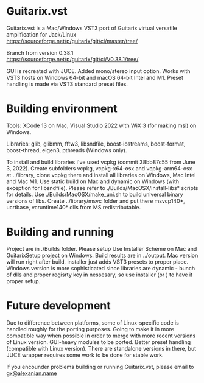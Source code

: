 # Guitarix.vst

Guitarix.vst is a Mac/Windows VST3 port of Guitarix virtual versatile amplification for Jack/Linux https://sourceforge.net/p/guitarix/git/ci/master/tree/

Branch from version 0.38.1 https://sourceforge.net/p/guitarix/git/ci/V0.38.1/tree/

GUI is recreated with JUCE. Added mono/stereo input option. Works with VST3 hosts on Windows 64-bit and macOS 64-bit Intel and M1. Preset handling is made via VST3 standard preset files.

# Building environment

Tools: XCode 13 on Mac, Visual Studio 2022 with WiX 3 (for making msi) on Windows.

Libraries: glib, glibmm, fftw3, libsndfile, boost-iostreams, boost-format, boost-thread, eigen3, pthreads (Windows only).

To install and build libraries I've used vcpkg (commit 38bb87c55 from June 3, 2022). Create subfolders vcpkg, vcpkg-x64-osx and vcpkg-arm64-osx at ../library, clone vcpkg there and install all libraries on Windows, Mac Intel and Mac M1. Use static build on Mac and dynamic on Windows (with exception for libsndfile). Please refer to ./Builds/MacOSX/install-libs* scripts for details. Use ./Builds/MacOSX/make_uni.sh to build universal binary versions of libs. Create ../library/msvc folder and put there msvcp140*, ucrtbase, vcruntime140* dlls from MS redistributable.

# Building and running

Project are in ./Builds folder. Please setup  Use Installer Scheme on Mac and GuitarixSetup project on Windows. Build results are in ../output. Mac version will run right after build, installer just adds VST3 presets to proper place. Windows version is more sophisticated since libraries are dynamic - bunch of dlls and proper regisrty key in nessesary, so use installer (or ) to have it proper setup. 

# Future development

Due to difference between platforms, some of Linux-specific code is handled roughly for the porting purposes. Going to make it in more compatible way when possible in order to merge with more recent versions of Linux version. GUI-heavy modules to be ported. Better preset handling (compatible with Linux version). There are standalone versions in there, but JUCE wrapper requires some work to be done for stable work.

If you encounder problems building or running Guitarix.vst, please email to gx@alexanian.name 